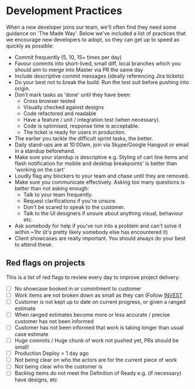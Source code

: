 # Development Practices

When a new developer joins our team, we'll often find they need some guidance on 'The Made Way'. Below we've included a list of practices that we encourage new developers to adopt, so they can get up to speed as quickly as possible:

* Commit frequently (5, 10, 15+ times per day)
* Favour commits into short-lived, small diff, local branches which you should aim to merge into Master via PR the same day 
* Include descriptive commit messages (ideally referencing Jira tickets)
* Do your best not to break the build. Run the test suit before pushing into origin.
* Don't mark tasks as 'done' until they have been:
    * Cross browser tested
    * Visually checked against designs
    * Code refactored and readable
    * Have a feature / unit / integration test (when necessary).
    * Code is optimised, response time is acceptable. 
    * The ticket is ready for users in production.
* The earlier you tackle the difficult sprint tasks, the better.
* Daily stand-ups are at 10:00am, join via Skype/Google Hangout or email in a standup beforehand.
* Make sure your standup is descriptive e.g. Styling of cart line items and flash notification for mobile and desktop breakpoints' is better than 'working on the cart' 
* Loudly flag any blockers to your team and chase until they are removed.
* Make sure you communicate effectively. Asking too many questions is better than not asking enough:
    * Talk to your team frequently.
    * Request clarifications if you're unsure. 
    * Don't be scared to speak to the customer.
    * Talk to the UI designers if unsure about anything visual, behaviour etc.
* Ask somebody for help if you've run into a problem and can't solve it within ~1hr (it's pretty likely somebody else has encountered it)
* Client showcases are really important. You should always do your best to attend these.


## Red flags on projects

This is a list of red flags to review every day to improve project delivery:

- [ ] No showcase booked in or commitment to customer 
- [ ] Work items are not broken down as small as they can (Follow [INVEST](https://en.wikipedia.org/wiki/INVEST_(mnemonic))
- [ ] Customer is not kept up to date on current progress, or given a ranged estimate
- [ ] When ranged estimates become more or less accurate / precise customer has not been informed
- [ ] Customer has not been informed that work is taking longer than usual case estimate 
- [ ] Huge commits / Huge chunk of work not pushed yet, PRs should be small!
- [ ] Production Deploy > 1 day ago
- [ ] Not being clear on who the actors are for the current piece of work
- [ ] Not being clear who the customer is
- [ ] Backlog items do not meet the Definition of Ready e.g. (if necessary) have designs, etc
